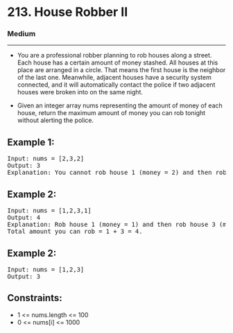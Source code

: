 # 213. House Robber II

### Medium

---

- You are a professional robber planning to rob houses along a street. Each house has a certain amount of money stashed. All houses at this place are arranged in a circle. That means the first house is the neighbor of the last one. Meanwhile, adjacent houses have a security system connected, and it will automatically contact the police if two adjacent houses were broken into on the same night.

- Given an integer array nums representing the amount of money of each house, return the maximum amount of money you can rob tonight without alerting the police.

## Example 1:

<pre>
Input: nums = [2,3,2]
Output: 3
Explanation: You cannot rob house 1 (money = 2) and then rob house 3 (money = 2), because they are adjacent houses.
</pre>

## Example 2:

<pre>
Input: nums = [1,2,3,1]
Output: 4
Explanation: Rob house 1 (money = 1) and then rob house 3 (money = 3).
Total amount you can rob = 1 + 3 = 4.
</pre>

## Example 2:

<pre>
Input: nums = [1,2,3]
Output: 3
</pre>

## Constraints:

- 1 <= nums.length <= 100
- 0 <= nums[i] <= 1000
